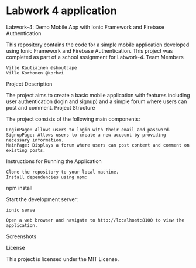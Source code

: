 # Labwork 4 application
Labwork-4: Demo Mobile App with Ionic Framework and Firebase Authentication

This repository contains the code for a simple mobile application developed using Ionic Framework and Firebase Authentication. This project was completed as part of a school assignment for Labwork-4.
Team Members

    Ville Kautiainen @shoutcape
    Ville Korhonen @korhvi

Project Description

The project aims to create a basic mobile application with features including user authentication (login and signup) and a simple forum where users can post and comment.
Project Structure

The project consists of the following main components:

    LoginPage: Allows users to login with their email and password.
    SignupPage: Allows users to create a new account by providing necessary information.
    MainPage: Displays a forum where users can post content and comment on existing posts.

Instructions for Running the Application

    Clone the repository to your local machine.
    Install dependencies using npm:

npm install

Start the development server:

    ionic serve

    Open a web browser and navigate to http://localhost:8100 to view the application.

Screenshots






License

This project is licensed under the MIT License.
